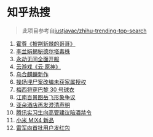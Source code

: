 # 知乎热搜

> 此项目参考自[justjavac/zhihu-trending-top-search](https://github.com/justjavac/zhihu-trending-top-search/blob/main/utils.ts)

<!-- BEGIN -->
  <!-- 最后更新时间:Thu Aug 12 2021 13:18:09 GMT+0000 (Coordinated Universal Time) -->
  1. [霍尊《披荆斩棘的哥哥》](https://www.zhihu.com/search?q=霍尊)
1. [李兰娟揭秘德尔塔毒株](https://www.zhihu.com/search?q=德尔塔)
1. [永劫无间全面开服](https://www.zhihu.com/search?q=永劫无间)
1. [云游戏《云·原神》](https://www.zhihu.com/search?q=原神)
1. [乌合麒麟新作](https://www.zhihu.com/search?q=乌合麒麟)
1. [操场埋尸案改编未获家属授权](https://www.zhihu.com/search?q=操场埋尸案)
1. [梅西将穿巴黎 30 号球衣](https://www.zhihu.com/search?q=梅西)
1. [江南百景图岳飞形象争议](https://www.zhihu.com/search?q=江南百景图)
1. [亚朵酒店再发澄清声明](https://www.zhihu.com/search?q=亚朵)
1. [腾讯实习生向高管建议陪酒禁令](https://www.zhihu.com/search?q=腾讯实习生)
1. [小米 MIX4 新品](https://www.zhihu.com/search?q=小米mix4)
1. [雷军向首批用户发红包](https://www.zhihu.com/search?q=雷军)
  <!-- END -->